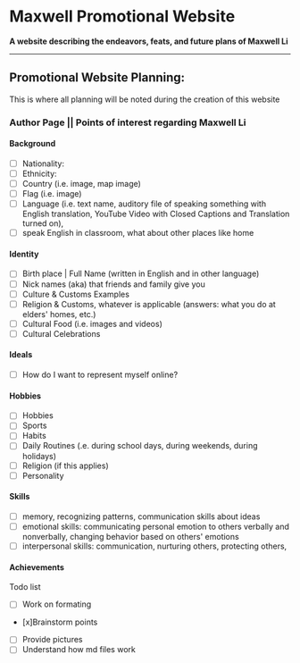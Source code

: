 # Maxwell Promotional Website
**A website describing the endeavors, feats, and future plans of Maxwell Li**

---
## Promotional Website Planning:
This is where all planning will be noted during the creation of this website

### Author Page || Points of interest regarding Maxwell Li 
#### Background
- [ ] Nationality:
- [ ] Ethnicity:
- [ ] Country (i.e. image, map image)
- [ ] Flag (i.e. image)
- [ ] Language (i.e. text name, auditory file of speaking something with English translation, YouTube Video with Closed Captions and Translation turned on),
- [ ] speak English in classroom, what about other places like home

#### Identity
- [ ] Birth place | Full Name (written in English and in other language)
- [ ] Nick names (aka) that friends and family give you 
- [ ] Culture & Customs Examples
- [ ] Religion & Customs, whatever is applicable (answers: what you do at elders' homes, etc.) 
- [ ] Cultural Food (i.e. images and videos) 
- [ ] Cultural Celebrations

#### Ideals
- [ ] How do I want to represent myself online?

#### Hobbies
- [ ] Hobbies 
- [ ] Sports 
- [ ] Habits 
- [ ] Daily Routines (.e. during school days, during weekends, during holidays) 
- [ ] Religion (if this applies) 
- [ ] Personality

#### Skills
- [ ] memory, recognizing patterns, communication skills about ideas
- [ ] emotional skills: communicating personal emotion to others verbally and nonverbally, changing behavior based on others' emotions
- [ ] interpersonal skills: communication, nurturing others, protecting others,
 
#### Achievements

Todo list
- [ ] Work on formating 
- [x]Brainstorm points
- [ ] Provide pictures 
- [ ] Understand how md files work
